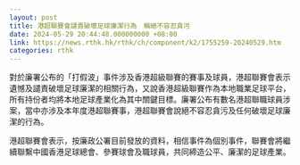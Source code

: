 ```yaml
---
layout: post
title: 港超聯賽會譴責破壞足球廉潔行為　稱絕不容忍貪污
date: 2024-05-29 20:44:48.000000000 +08:00
link: https://news.rthk.hk/rthk/ch/component/k2/1755259-20240529.htm
categories: rthk
---
```


對於廉署公布的「打假波」事件涉及香港超級聯賽的賽事及球員，港超聯賽會表示遺憾及譴責破壞足球廉潔的相關行為，又說香港超級聯賽作為本地職業足球平台，所有持份者均將本地足球產業化為其中關鍵目標。廉署公布有數名港超聯職球員涉案，當中亦涉及本年度港超聯賽事，港超聯賽會說絕不容忍貪污及任何破壞足球廉潔的行為。

港超聯賽會表示，按廉政公署目前發放的資料，相信事件為個別事件，聯賽會將繼續聯繫中國香港足球總會、參賽球會及職球員，共同締造公平、廉潔的足球產業。
